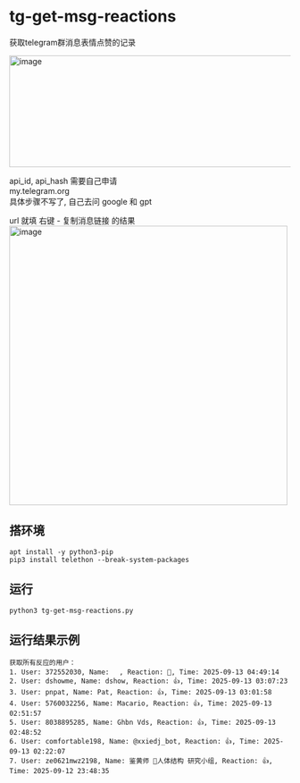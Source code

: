 # tg-get-msg-reactions
获取telegram群消息表情点赞的记录

<img width="705" height="200" alt="image" src="https://github.com/user-attachments/assets/1cb3946a-f920-4e8e-b253-4b4037a062f6" />

api_id, api_hash 需要自己申请  
my.telegram.org  
具体步骤不写了, 自己去问 google 和 gpt  

url 就填 右键 - 复制消息链接 的结果  
<img width="498" height="500" alt="image" src="https://github.com/user-attachments/assets/425d9521-0434-4f72-92d8-ef46c4931443" />

## 搭环境
```
apt install -y python3-pip
pip3 install telethon --break-system-packages
```

## 运行
```
python3 tg-get-msg-reactions.py
```

## 运行结果示例
```
获取所有反应的用户：
1. User: 372552030, Name: ㅤ, Reaction: 👏, Time: 2025-09-13 04:49:14
2. User: dshowme, Name: dshow, Reaction: 👍, Time: 2025-09-13 03:07:23
3. User: pnpat, Name: Pat, Reaction: 👍, Time: 2025-09-13 03:01:58
4. User: 5760032256, Name: Macario, Reaction: 👍, Time: 2025-09-13 02:51:57
5. User: 8038895285, Name: Ghbn Vds, Reaction: 👍, Time: 2025-09-13 02:48:52
6. User: comfortable198, Name: @xxiedj_bot, Reaction: 👍, Time: 2025-09-13 02:22:07
7. User: ze0621mwz2198, Name: 鉴黄师 🔞人体结构 研究小组, Reaction: 👍, Time: 2025-09-12 23:48:35
```
